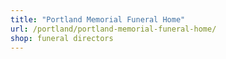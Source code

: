 ```yaml
---
title: "Portland Memorial Funeral Home"
url: /portland/portland-memorial-funeral-home/
shop: funeral directors
---
```

